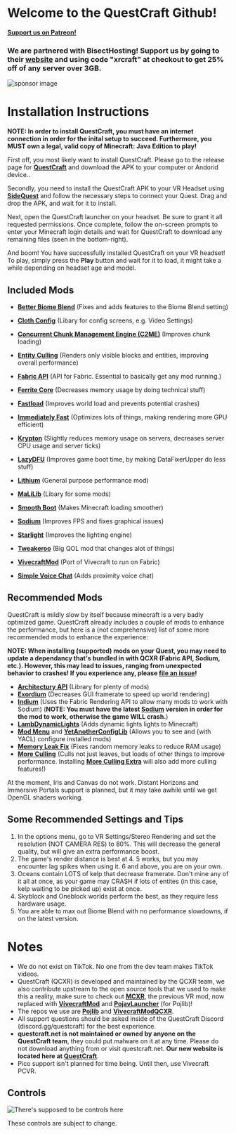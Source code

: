 # Welcome to the QuestCraft Github!
**[Support us on Patreon!](https://patreon.com/QuestCraftXR)**

### We are partnered with BisectHosting! Support us by going to their **[website](https://bisecthosting.com/xrcraft)** and using code "xrcraft" at checkout to get 25% off of any server over 3GB.

![sponsor image](/partnerimage.png)
# Installation Instructions

**NOTE: In order to install QuestCraft, you must have an internet connection in order for the inital setup to succeed. Furthermore, you MUST own a legal, valid copy of Minecraft: Java Edition to play!**

First off, you most likely want to install QuestCraft. Please go to the release page for **[QuestCraft](https://github.com/QuestCraftPlusPlus/QuestCraft/releases/latest)** and download the APK to your computer or Andorid device..

Secondly, you need to install the QuestCraft APK to your VR Headset using **[SideQuest](https://sidequestvr.com)** and follow the necessary steps to connect your Quest. Drag and drop the APK, and wait for it to install.

Next, open the QuestCraft launcher on your headset. Be sure to grant it all requested permissions. Once complete, follow the on-screen prompts to enter your Minecraft login details and wait for QuestCraft to download any remaining files (seen in the bottom-right).

And boom! You have successfully installed QuestCraft on your VR headset! To play, simply press the **Play** button and wait for it to load, it might take a while depending on headset age and model.

## Included Mods 

- **[Better Biome Blend](https://modrinth.com/mod/better-biome-blend)** (Fixes and adds features to the Biome Blend setting)                                                                                                                           

- **[Cloth Config](https://modrinth.com/mod/cloth-config)** (Libary for config screens, e.g. Video Settings)

- **[Concurrent Chunk Management Engine (C2ME)](https://modrinth.com/mod/c2me-fabric)** (Improves chunk loading)
                                                                                                                                                  
- **[Entity Culling](https://modrinth.com/mod/entityculling)** (Renders only visible blocks and entities, improving overall performance)

- **[Fabric API](https://modrinth.com/mod/fabric-api)** (API for Fabric. Essential to basically get any mod running.)

- **[Ferrite Core](https://modrinth.com/mod/ferrite-core)** (Decreases memory usage by doing technical stuff)

- **[Fastload](https://modrinth.com/mod/fastload)** (Improves world load and prevents potential crashes)

- **[Immediately Fast](https://modrinth.com/mod/immediatelyfast)** (Optimizes lots of things, making rendering more GPU efficient)

- **[Krypton](https://modrinth.com/mod/krypton)** (Slightly reduces memory usage on servers, decreases server CPU usage and server ticks)

- **[LazyDFU](https://modrinth.com/mod/lazydfu)** (Improves game boot time, by making DataFixerUpper do less stuff)

- **[Lithium](https://modrinth.com/mod/lithium)** (General purpose performance mod)

- **[MaLiLib](https://www.curseforge.com/minecraft/mc-mods/malilib)** (Libary for some mods)

- **[Smooth Boot](https://modrinth.com/mod/smoothboot-fabric)** (Makes Minecraft loading smoother)

- **[Sodium](https://modrinth.com/mod/sodium)** (Improves FPS and fixes graphical issues)

- **[Starlight](https://modrinth.com/mod/starlight)** (Improves the lighting engine)

- **[Tweakeroo](https://www.curseforge.com/minecraft/mc-mods/tweakeroo)** (Big QOL mod that changes alot of things)

- **[VivecraftMod](https://github.com/ferriarnus/VivecraftMod)** (Port of Vivecraft to run on Fabric)

- **[Simple Voice Chat](https://modrinth.com/plugin/simple-voice-chat)** (Adds proximity voice chat)

## Recommended Mods

QuestCraft is mildly slow by itself because minecraft is a very badly optimized game. QuestCraft already includes a couple of mods to enhance the performance, but here is a (not comprehensive) list of some more recommended mods to enhance the experience:                                             

**NOTE: When installing (supported) mods on your Quest, you may need to update a dependancy that's bundled in with QCXR (Fabric API, Sodium, etc.). However, this may lead to issues, ranging from unexpected behavior to crashes! If you experience any, please [file an issue](https://github.com/QuestCraftPlusPlus/QuestCraft/issues/new/choose)!**

- **[Architectury API](https://modrinth.com/mod/architectury-api)** (Library for plenty of mods)
- **[Exordium](https://modrinth.com/mod/exordium)** (Decreases GUI framerate to speed up world rendering)
- **[Indium](https://modrinth.com/mod/indium)** (Uses the Fabric Rendering API to allow many mods to work with Sodium) (**NOTE: You must have the latest [Sodium](https://modrinth.com/mod/sodium) version in order for the mod to work, otherwise the game WILL crash.**)
- **[LambDynamicLights](https://modrinth.com/mod/lambdynamiclights)** (Adds dynamic lights lights to Minecraft)
- **[Mod Menu](https://modrinth.com/mod/modmenu)** and **[YetAnotherConfigLib](https://modrinth.com/mod/yacl)** (Allows you to see and (with YACL) configure installed mods)
- **[Memory Leak Fix](https://modrinth.com/mod/memoryleakfix)** (Fixes random memory leaks to reduce RAM usage)
- **[More Culling](https://modrinth.com/mod/moreculling)** (Culls not just leaves, but loads of other things to improve performance. Installing **[More Culling Extra](https://modrinth.com/mod/morecullingextra)** will also add more culling features!)

At the moment, Iris and Canvas do not work. Distant Horizons and Immersive Portals support is planned, but it may take awhile until we get OpenGL shaders working.                                                   

## Some Recommended Settings and Tips 
1. In the options menu, go to VR Settings/Stereo Rendering and set the resolution (NOT CAMERA RES) to 80%. This will decrease the general quality, but will give an extra performance boost.
2. The game's render distance is best at 4. 5 works, but you may encounter lag spikes when using it. 6 and above, you are on your own.
3. Oceans contain LOTS of kelp that decrease framerate. Don't mine any of it all at once, as your game may CRASH if lots of entites (in this case, kelp waiting to be picked up) exist at once.
4. Skyblock and Oneblock worlds perform the best, as they require less hardware usage.
4. You are able to max out Biome Blend with no performance slowdowns, if on the latest version.


# Notes
- We do not exist on TikTok. No one from the dev team makes TikTok videos. 
- QuestCraft (QCXR) is developed and maintained by the QCXR team, we also contribute upstream to the open source tools that we used to make this a reality, make sure to check out **[MCXR](https://github.com/mcxr-org/MCXR)**, the previous VR mod, now replaced with **[VivecraftMod](https://github.com/ferriarnus/VivecraftMod)** and **[PojavLauncher](https://github.com/PojavLauncherTeam/PojavLauncher)** (for Pojlib)! 
- The repos we use are **[Pojlib](https://github.com/questcraftplusplus/pojlib)** and **[VivecraftModQCXR](https://github.com/questcraftplusplus/vivecraftmod)**.
- All support questions should be asked inside of the QuestCraft Discord (discord.gg/questcraft) for the best experience.
- **questcraft.net is not maintained or owned by anyone on the QuestCraft team**, they could put malware on it at any time. Please do not download anything from or visit questcraft.net. **Our new website is located here at [QuestCraft](https://questcraft.org/)**. 
- Pico support isn't planned for time being. Until then, use Vivecraft PCVR.
## Controls

![There's supposed to be controls here](/Control.png)

These controls are subject to change.
